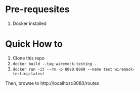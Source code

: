 # Pre-requesites
1) Docker installed

# Quick How to
1) Clone this repo
1) `docker build --tag wiremock-testing .`
1)  `docker run -it --rm -p 8080:8080 --name test wiremock-testing:latest`


Then, browse to http://localhost:8080/routes